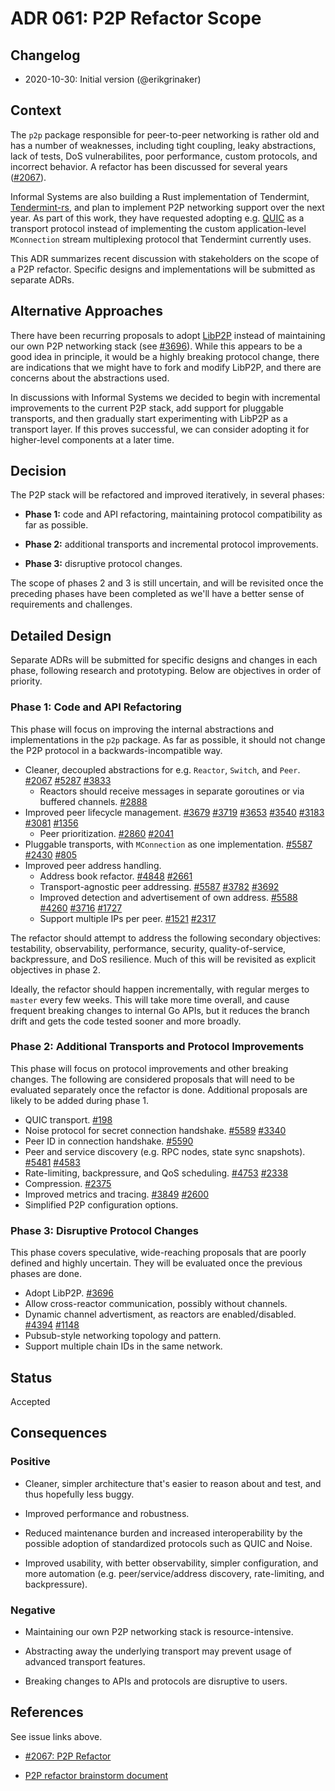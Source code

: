 # ADR 061: P2P Refactor Scope

## Changelog

- 2020-10-30: Initial version (@erikgrinaker)

## Context

The `p2p` package responsible for peer-to-peer networking is rather old and has a number of weaknesses, including tight coupling, leaky abstractions, lack of tests, DoS vulnerabilites, poor performance, custom protocols, and incorrect behavior. A refactor has been discussed for several years ([#2067](https://github.com/evdatsion/tendermint/issues/2067)).

Informal Systems are also building a Rust implementation of Tendermint, [Tendermint-rs](https://github.com/informalsystems/tendermint-rs), and plan to implement P2P networking support over the next year. As part of this work, they have requested adopting e.g. [QUIC](https://datatracker.ietf.org/doc/draft-ietf-quic-transport/) as a transport protocol instead of implementing the custom application-level `MConnection` stream multiplexing protocol that Tendermint currently uses.

This ADR summarizes recent discussion with stakeholders on the scope of a P2P refactor. Specific designs and implementations will be submitted as separate ADRs.

## Alternative Approaches

There have been recurring proposals to adopt [LibP2P](https://libp2p.io) instead of maintaining our own P2P networking stack (see [#3696](https://github.com/evdatsion/tendermint/issues/3696)). While this appears to be a good idea in principle, it would be a highly breaking protocol change, there are indications that we might have to fork and modify LibP2P, and there are concerns about the abstractions used.

In discussions with Informal Systems we decided to begin with incremental improvements to the current P2P stack, add support for pluggable transports, and then gradually start experimenting with LibP2P as a transport layer. If this proves successful, we can consider adopting it for higher-level components at a later time.

## Decision

The P2P stack will be refactored and improved iteratively, in several phases:

* **Phase 1:** code and API refactoring, maintaining protocol compatibility as far as possible.

* **Phase 2:** additional transports and incremental protocol improvements.

* **Phase 3:** disruptive protocol changes.

The scope of phases 2 and 3 is still uncertain, and will be revisited once the preceding phases have been completed as we'll have a better sense of requirements and challenges.

## Detailed Design

Separate ADRs will be submitted for specific designs and changes in each phase, following research and prototyping. Below are objectives in order of priority.

### Phase 1: Code and API Refactoring

This phase will focus on improving the internal abstractions and implementations in the `p2p` package. As far as possible, it should not change the P2P protocol in a backwards-incompatible way.

* Cleaner, decoupled abstractions for e.g. `Reactor`, `Switch`, and `Peer`. [#2067](https://github.com/evdatsion/tendermint/issues/2067) [#5287](https://github.com/evdatsion/tendermint/issues/5287) [#3833](https://github.com/evdatsion/tendermint/issues/3833)
    * Reactors should receive messages in separate goroutines or via buffered channels. [#2888](https://github.com/evdatsion/tendermint/issues/2888)
* Improved peer lifecycle management. [#3679](https://github.com/evdatsion/tendermint/issues/3679) [#3719](https://github.com/evdatsion/tendermint/issues/3719) [#3653](https://github.com/evdatsion/tendermint/issues/3653) [#3540](https://github.com/evdatsion/tendermint/issues/3540) [#3183](https://github.com/evdatsion/tendermint/issues/3183) [#3081](https://github.com/evdatsion/tendermint/issues/3081) [#1356](https://github.com/evdatsion/tendermint/issues/1356)
    * Peer prioritization. [#2860](https://github.com/evdatsion/tendermint/issues/2860) [#2041](https://github.com/evdatsion/tendermint/issues/2041)
* Pluggable transports, with `MConnection` as one implementation. [#5587](https://github.com/evdatsion/tendermint/issues/5587) [#2430](https://github.com/evdatsion/tendermint/issues/2430) [#805](https://github.com/evdatsion/tendermint/issues/805)
* Improved peer address handling.
    * Address book refactor. [#4848](https://github.com/evdatsion/tendermint/issues/4848) [#2661](https://github.com/evdatsion/tendermint/issues/2661)
    * Transport-agnostic peer addressing. [#5587](https://github.com/evdatsion/tendermint/issues/5587) [#3782](https://github.com/evdatsion/tendermint/issues/3782) [#3692](https://github.com/evdatsion/tendermint/issues/3692)
    * Improved detection and advertisement of own address. [#5588](https://github.com/evdatsion/tendermint/issues/5588) [#4260](https://github.com/evdatsion/tendermint/issues/4260) [#3716](https://github.com/evdatsion/tendermint/issues/3716) [#1727](https://github.com/evdatsion/tendermint/issues/1727)
    * Support multiple IPs per peer. [#1521](https://github.com/evdatsion/tendermint/issues/1521) [#2317](https://github.com/evdatsion/tendermint/issues/2317)

The refactor should attempt to address the following secondary objectives: testability, observability, performance, security, quality-of-service, backpressure, and DoS resilience. Much of this will be revisited as explicit objectives in phase 2.

Ideally, the refactor should happen incrementally, with regular merges to `master` every few weeks. This will take more time overall, and cause frequent breaking changes to internal Go APIs, but it reduces the branch drift and gets the code tested sooner and more broadly.

### Phase 2: Additional Transports and Protocol Improvements

This phase will focus on protocol improvements and other breaking changes. The following are considered proposals that will need to be evaluated separately once the refactor is done. Additional proposals are likely to be added during phase 1.

* QUIC transport. [#198](https://github.com/evdatsion/spec/issues/198)
* Noise protocol for secret connection handshake. [#5589](https://github.com/evdatsion/tendermint/issues/5589) [#3340](https://github.com/evdatsion/tendermint/issues/3340)
* Peer ID in connection handshake. [#5590](https://github.com/evdatsion/tendermint/issues/5590)
* Peer and service discovery (e.g. RPC nodes, state sync snapshots). [#5481](https://github.com/evdatsion/tendermint/issues/5481) [#4583](https://github.com/evdatsion/tendermint/issues/4583)
* Rate-limiting, backpressure, and QoS scheduling. [#4753](https://github.com/evdatsion/tendermint/issues/4753) [#2338](https://github.com/evdatsion/tendermint/issues/2338)
* Compression. [#2375](https://github.com/evdatsion/tendermint/issues/2375)
* Improved metrics and tracing. [#3849](https://github.com/evdatsion/tendermint/issues/3849) [#2600](https://github.com/evdatsion/tendermint/issues/2600)
* Simplified P2P configuration options.

### Phase 3: Disruptive Protocol Changes

This phase covers speculative, wide-reaching proposals that are poorly defined and highly uncertain. They will be evaluated once the previous phases are done.

* Adopt LibP2P. [#3696](https://github.com/evdatsion/tendermint/issues/3696)
* Allow cross-reactor communication, possibly without channels.
* Dynamic channel advertisment, as reactors are enabled/disabled. [#4394](https://github.com/evdatsion/tendermint/issues/4394) [#1148](https://github.com/evdatsion/tendermint/issues/1148)
* Pubsub-style networking topology and pattern.
* Support multiple chain IDs in the same network.

## Status

Accepted

## Consequences

### Positive

* Cleaner, simpler architecture that's easier to reason about and test, and thus hopefully less buggy.

* Improved performance and robustness.

* Reduced maintenance burden and increased interoperability by the possible adoption of standardized protocols such as QUIC and Noise.

* Improved usability, with better observability, simpler configuration, and more automation (e.g. peer/service/address discovery, rate-limiting, and backpressure).

### Negative

* Maintaining our own P2P networking stack is resource-intensive.

* Abstracting away the underlying transport may prevent usage of advanced transport features.

* Breaking changes to APIs and protocols are disruptive to users.

## References

See issue links above.

- [#2067: P2P Refactor](https://github.com/evdatsion/tendermint/issues/2067)

- [P2P refactor brainstorm document](https://docs.google.com/document/d/1FUTADZyLnwA9z7ndayuhAdAFRKujhh_y73D0ZFdKiOQ/edit?pli=1#)
